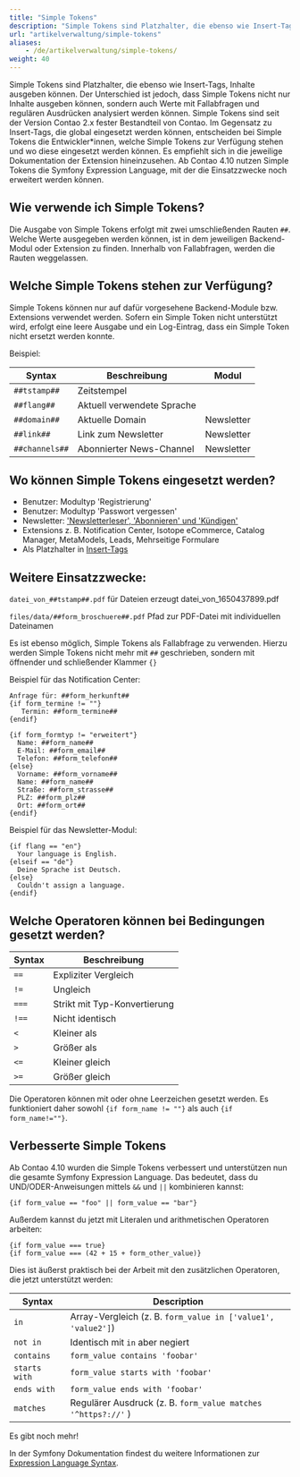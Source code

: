 ```yaml
---
title: "Simple Tokens"
description: "Simple Tokens sind Platzhalter, die ebenso wie Insert-Tags, Inhalte ausgeben können. "
url: "artikelverwaltung/simple-tokens"
aliases:
    - /de/artikelverwaltung/simple-tokens/
weight: 40
---
```


Simple Tokens sind Platzhalter, die ebenso wie Insert-Tags, Inhalte ausgeben können. Der Unterschied ist jedoch, dass Simple Tokens nicht nur Inhalte ausgeben können, sondern auch Werte mit Fallabfragen und regulären Ausdrücken analysiert werden können. Simple Tokens sind seit der Version Contao 2.x fester Bestandteil von Contao. Im Gegensatz zu Insert-Tags, die global eingesetzt werden können, entscheiden bei Simple Tokens die Entwickler*innen, welche Simple Tokens zur Verfügung stehen und wo diese eingesetzt werden können. Es empfiehlt sich in die jeweilige Dokumentation der Extension hineinzusehen. Ab Contao 4.10 nutzen Simple Tokens die Symfony Expression Language, mit der die Einsatzzwecke noch erweitert werden können.


## Wie verwende ich Simple Tokens?

Die Ausgabe von Simple Tokens erfolgt mit zwei umschließenden Rauten `##`. Welche Werte ausgegeben werden können, ist in dem jeweiligen Backend-Modul oder Extension zu finden. Innerhalb von Fallabfragen, werden die Rauten weggelassen.


## Welche Simple Tokens stehen zur Verfügung?

Simple Tokens können nur auf dafür vorgesehene Backend-Module bzw. Extensions verwendet werden. Sofern ein Simple Token nicht unterstützt wird, erfolgt eine leere Ausgabe und ein Log-Eintrag, dass ein Simple Token nicht ersetzt werden konnte.

Beispiel:

| Syntax              | Beschreibung                                              | Modul                       |
| --------------------| --------------------------------------------------------- | --------------------------- |
| `##tstamp##`        | Zeitstempel                                               |                             |
| `##flang##`         | Aktuell verwendete Sprache                                |                             |
| `##domain##`        | Aktuelle Domain                                           | Newsletter                  |
| `##link##`          | Link zum Newsletter                                       | Newsletter                  |
| `##channels##`      | Abonnierter News-Channel                                  | Newsletter                  |


## Wo können Simple Tokens eingesetzt werden?

- Benutzer: Modultyp 'Registrierung'
- Benutzer: Modultyp 'Passwort vergessen'
- Newsletter: ['Newsletterleser', 'Abonnieren' und 'Kündigen'](https://docs.contao.org/manual/de/core-erweiterung/newsletter/newsletter-verwaltung/#newsletter-personalisieren)
- Extensions z. B. Notification Center, Isotope eCommerce, Catalog Manager, MetaModels, Leads, Mehrseitige Formulare
- Als Platzhalter in [Insert-Tags](https://docs.contao.org/manual/de/artikelverwaltung/insert-tags/#verschiedenes)


## Weitere Einsatzzwecke:

`datei_von_##tstamp##.pdf` für Dateien erzeugt datei_von_1650437899.pdf

`files/data/##form_broschuere##.pdf` Pfad zur PDF-Datei mit individuellen Dateinamen

Es ist ebenso möglich, Simple Tokens als Fallabfrage zu verwenden. Hierzu werden Simple Tokens nicht mehr mit `##` geschrieben, sondern mit öffnender und schließender Klammer `{}`

Beispiel für das Notification Center:

```
Anfrage für: ##form_herkunft##
{if form_termine != ""}
   Termin: ##form_termine##
{endif}

{if form_formtyp != "erweitert"}
  Name: ##form_name##
  E-Mail: ##form_email##
  Telefon: ##form_telefon##
{else}
  Vorname: ##form_vorname##
  Name: ##form_name##
  Straße: ##form_strasse##
  PLZ: ##form_plz##
  Ort: ##form_ort##
{endif}
```

Beispiel für das Newsletter-Modul:

```
{if flang == "en"}
  Your language is English.
{elseif == "de"}
  Deine Sprache ist Deutsch.
{else}
  Couldn't assign a language.
{endif}
```


## Welche Operatoren können bei Bedingungen gesetzt werden?

| Syntax      | Beschreibung                  |
| ----------- | ------------------------------|
| `==`        | Expliziter Vergleich          |
| `!=`        | Ungleich                      |
| `===`       | Strikt mit Typ-Konvertierung  |
| `!==`       | Nicht identisch               |
| `<`         | Kleiner als                   |
| `>`         | Größer als                    |
| `<=`        | Kleiner gleich                |
| `>=`        | Größer gleich                 |

Die Operatoren können mit oder ohne Leerzeichen gesetzt werden. Es funktioniert daher sowohl `{if form_name != ""}` als auch `{if form_name!=""}`.

## Verbesserte Simple Tokens

Ab Contao 4.10 wurden die Simple Tokens verbessert und unterstützen nun die gesamte Symfony Expression Language.
Das bedeutet, dass du UND/ODER-Anweisungen mittels `&&` und `||` kombinieren kannst:

`{if form_value == "foo" || form_value == "bar"}`

Außerdem kannst du jetzt mit Literalen und arithmetischen Operatoren arbeiten:

```
{if form_value === true}
{if form_value === (42 + 15 + form_other_value)}
```

Dies ist äußerst praktisch bei der Arbeit mit den zusätzlichen Operatoren, die jetzt unterstützt werden:

| Syntax        | Description                                                  |
|---------------|--------------------------------------------------------------|
| `in`          | Array-Vergleich (z. B. `form_value in ['value1', 'value2']`) |
| `not in`      | Identisch mit `in` aber negiert                              |
| `contains`    | `form_value contains 'foobar'`                               |
| `starts with` | `form_value starts with 'foobar'`                            |
| `ends with`   | `form_value ends with 'foobar'`                              |
| `matches`     | Regulärer Ausdruck (z. B. `form_value matches '^https?://'` ) |

Es gibt noch mehr!

In der Symfony Dokumentation findest du weitere Informationen zur [Expression Language Syntax][Expression_Language_Syntax].

[Expression_Language_Syntax]: https://symfony.com/doc/current/components/expression_language/syntax.html
